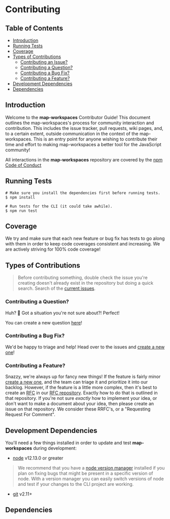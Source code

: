 # Contributing
## Table of Contents

* [Introduction](#introduction)
* [Running Tests](#running-tests)
* [Coverage](#coverage)
* [Types of Contributions](#types-of-contributions)
  * [Contributing an Issue?](#contributing-an-issue)
  * [Contributing a Question?](#contributing-a-question)
  * [Contributing a Bug Fix?](#contributing-a-bug-fix)
  * [Contributing a Feature?](#contributing-a-feature)
* [Development Dependencies](#development-dependencies)
* [Dependencies](#dependencies)

## Introduction

Welcome to the **map-workspaces** Contributor Guide! This document outlines the map-workspaces's process for community interaction and contribution. This includes the issue tracker, pull requests, wiki pages, and, to a certain extent, outside communication in the context of the map-workspaces. This is an entry point for anyone wishing to contribute their time and effort to making map-workspaces a better tool for the JavaScript community!

All interactions in the **map-workspaces** repository are covered by the [npm Code of Conduct](https://www.npmjs.com/policies/conduct)


## Running Tests

```
# Make sure you install the dependencies first before running tests.
$ npm install

# Run tests for the CLI (it could take awhile).
$ npm run test
```

## Coverage

We try and make sure that each new feature or bug fix has tests to go along with them in order to keep code coverages consistent and increasing. We are actively striving for 100% code coverage!

## Types of Contributions

> Before contributing something, double check the issue you're creating doesn't already exist in the repository but doing a quick search. Search of the [current issues](https://github.com/npm/map-workspaces/issues).

### Contributing a Question?

Huh? 🤔 Got a situation you're not sure about?! Perfect!

You can create a new question [here](https://github.com/npm/map-workspaces/issues/new?template=question.md&title=%5BQUESTION%5D+%3Ctitle%3E)!

### Contributing a Bug Fix?

We'd be happy to triage and help! Head over to the issues and [create a new one](https://github.com/npm/map-workspaces/issues/new?template=bug.md&title=%5BBUG%5D+%3Ctitle%3E)!


### Contributing a Feature?

Snazzy, we're always up for fancy new things! If the feature is fairly minor [create a new one](https://github.com/npm/map-workspaces/issues/new?template=feature.md&title=%5BFEATURE%5D+%3Ctitle%3E), and the team can triage it and prioritize it into our backlog. However, if the feature is a little more complex, then it's best to create an [RFC](https://en.wikipedia.org/wiki/Request_for_Comments) in our [RFC repository](https://github.com/npm/rfcs). Exactly how to do that is outlined in that repository. If you're not sure _exactly_ how to implement your idea, or don't want to make a document about your idea, then please create an issue on that repository. We consider these RRFC's, or a "Requesting Request For Comment".

## Development Dependencies

You'll need a few things installed in order to update and test **map-workspaces** during development:


* [node](https://nodejs.org/) v12.13.0 or greater

> We recommend that you have a [node version manager](https://github.com/nvm-sh/nvm) installed if you plan on fixing bugs that might be present in a specific version of node. With a version manager you can easily switch versions of node and test if your changes to the CLI project are working.

* [git](https://git-scm.com/) v2.11+


## Dependencies
<!-- Optional Section -->
